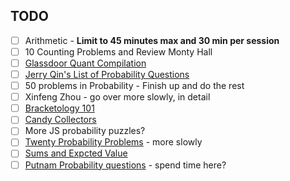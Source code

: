 ## TODO

* [ ] Arithmetic - **Limit to 45 minutes max and 30 min per session**
* [ ] 10 Counting Problems and Review Monty Hall
* [ ] [Glassdoor Quant Compilation](https://www.glassdoor.co.in/Interview/quant-interview-questions-SRCH_KO0,5_IP2.htm)
* [ ] [Jerry Qin's List of Probability Questions](https://jerryqin.com/)
* [ ] 50 problems in Probability - Finish up and do the rest
* [ ] Xinfeng Zhou - go over more slowly, in detail
* [ ] [Bracketology 101](https://www.janestreet.com/puzzles/bracketology-101-index/)
* [ ] [Candy Collectors](https://www.janestreet.com/puzzles/candy-collectors-index/)
* [ ] More JS probability puzzles?
* [ ] [Twenty Probability Problems](https://www.math.ucdavis.edu/~gravner/MAT135A/resources/chpr.pdf) - more slowly
* [ ] [Sums and Expcted Value](https://codeforces.com/blog/entry/62690)
* [ ] [Putnam Probability questions](http://www.math.utoronto.ca/barbeau/putnamprob.pdf) - spend time here?

